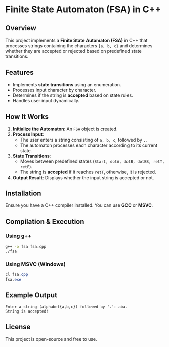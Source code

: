 # Finite State Automaton (FSA) in C++

## Overview
This project implements a **Finite State Automaton (FSA)** in C++ that processes strings containing the characters `{a, b, c}` and determines whether they are accepted or rejected based on predefined state transitions.

## Features
- Implements **state transitions** using an enumeration.
- Processes input character by character.
- Determines if the string is **accepted** based on state rules.
- Handles user input dynamically.

## How It Works
1. **Initialize the Automaton**: An `FSA` object is created.
2. **Process Input**:
   - The user enters a string consisting of `a, b, c`, followed by `.`.
   - The automaton processes each character according to its current state.
3. **State Transitions**:
   - Moves between predefined states (`Start, dotA, dotB, dotBB, retT, retF`).
   - The string is **accepted** if it reaches `retT`, otherwise, it is rejected.
4. **Output Result**: Displays whether the input string is accepted or not.

## Installation
Ensure you have a C++ compiler installed. You can use **GCC** or **MSVC**.

## Compilation & Execution
### Using g++
```bash
g++ -o fsa fsa.cpp
./fsa
```
### Using MSVC (Windows)
```powershell
cl fsa.cpp
fsa.exe
```

## Example Output
```
Enter a string (alphabet{a,b,c}) followed by '.': aba.
String is accepted!
```

## License
This project is open-source and free to use.
